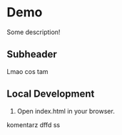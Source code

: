 # Demo

Some description!

## Subheader

Lmao
cos tam

## Local Development

1. Open index.html in your browser.

komentarz
dffd
ss